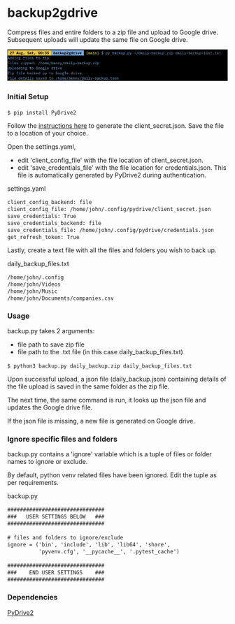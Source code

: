 # backup2gdrive
Compress files and entire folders to a zip file and upload to Google drive.
Subsequent uploads will update the same file on Google drive.

![Screenshot](/screenshot.png?raw=true)

### Initial Setup
`$ pip install PyDrive2`

Follow the [instructions here](https://docs.iterative.ai/PyDrive2/quickstart/#authentication) to generate the client_secret.json.
Save the file to a location of your choice.

Open the settings.yaml,
- edit 'client_config_file' with the file location of client_secret.json.
- edit 'save_credentials_file' with the file location for credentials.json. This file is automatically generated by PyDrive2 during authentication.

settings.yaml
```
client_config_backend: file
client_config_file: /home/john/.config/pydrive/client_secret.json
save_credentials: True
save_credentials_backend: file
save_credentials_file: /home/john/.config/pydrive/credentials.json
get_refresh_token: True
```

Lastly, create a text file with all the files and folders you wish to back up.

daily_backup_files.txt
```
/home/john/.config
/home/john/Videos
/home/john/Music
/home/john/Documents/companies.csv
```

### Usage
backup.py takes 2 arguments:
- file path to save zip file
- file path to the .txt file (in this case daily_backup_files.txt)

`$ python3 backup.py daily_backup.zip daily_backup_files.txt`

Upon successful upload, a json file (daily_backup.json) containing details of the file upload is saved in the same folder as the zip file.

The next time, the same command is run, it looks up the json file and updates the Google drive file.

If the json file is missing, a new file is generated on Google drive.

### Ignore specific files and folders
backup.py contains a 'ignore' variable which is a tuple of files or folder names to ignore or exclude.

By default, python venv related files have been ignored.
Edit the tuple as per requirements.

backup.py
```
###############################
###   USER SETTINGS BELOW   ###
###############################

# files and folders to ignore/exclude
ignore = ('bin', 'include', 'lib', 'lib64', 'share',
          'pyvenv.cfg', '__pycache__', '.pytest_cache')

###############################
###    END USER SETTINGS    ###
###############################
```
### Dependencies
[PyDrive2](https://pypi.org/project/PyDrive2/)
